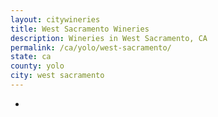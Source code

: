 ```yaml
---
layout: citywineries
title: West Sacramento Wineries
description: Wineries in West Sacramento, CA
permalink: /ca/yolo/west-sacramento/
state: ca
county: yolo
city: west sacramento
---
```

-
